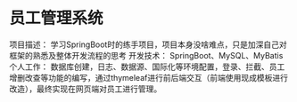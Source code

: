 # 员工管理系统
项目描述：
  学习SpringBoot时的练手项目，项目本身没啥难点，只是加深自己对框架的熟悉及整体开发流程的思考
开发技术：
  SpringBoot、MySQL、MyBatis
个人工作：
  数据库创建，日志、数据源、国际化等环境配置，登录、拦截、员工增删改查等功能的编写，通过thymeleaf进行前后端交互（前端使用现成模板进行改造），最终实现在网页端对员工进行管理。
